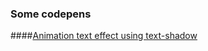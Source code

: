 ### Some codepens

####[Animation text effect using text-shadow](http://codepen.io/AvraamMavridis/pen/aOgMBm) 
